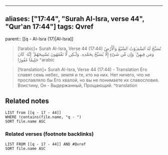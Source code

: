 
---
aliases: ["17:44", "Surah Al-Isra, verse 44", "Qur'an 17:44"]
tags: Qvref
---

parent:: [[q - Al-Isra (17)|Al-Isra]]

> [!arabic]+ Surah Al-Isra, Verse 44 (17:44)
> <span class="quran-arabic">تُسَبِّحُ لَهُ ٱلسَّمَـٰوَٰتُ ٱلسَّبْعُ وَٱلْأَرْضُ وَمَن فِيهِنَّ ۚ وَإِن مِّن شَىْءٍ إِلَّا يُسَبِّحُ بِحَمْدِهِۦ وَلَـٰكِن لَّا تَفْقَهُونَ تَسْبِيحَهُمْ ۗ إِنَّهُۥ كَانَ حَلِيمًا غَفُورًا</span>
^arabic

> [!translation]+ Surah Al-Isra, Verse 44 (17:44) - Translation
> Его славят семь небес, земля и те, кто на них. Нет ничего, что не прославляло бы Его хвалой, но вы не понимаете их славословия. Воистину, Он - Выдержанный, Прощающий.
^translation



## Related notes
```dataview
LIST from [[q - 17 - 44]]
WHERE !contains(file.name, "q - ")
SORT file.name ASC
```

### Related verses (footnote backlinks)
```dataview
LIST FROM [[q - 17 - 44]] AND #Qvref
SORT file.name ASC
```

